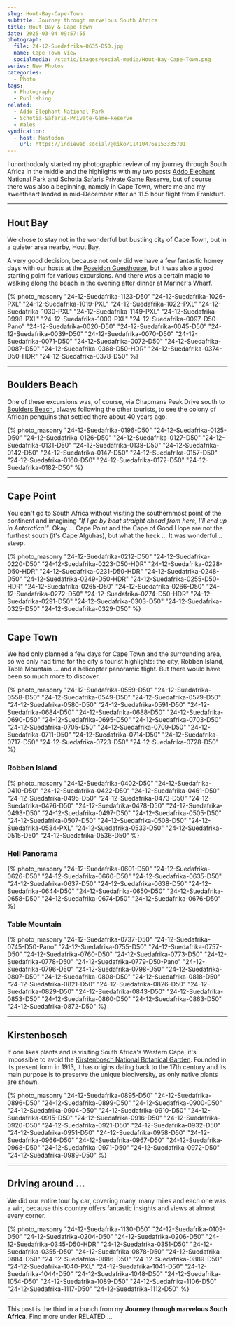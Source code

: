```yaml
---
slug: Hout-Bay-Cape-Town
subtitle: Journey through marvelous South Africa
title: Hout Bay & Cape Town
date: 2025-03-04 09:57:55
photograph:
  file: 24-12-Suedafrika-0635-D50.jpg
  name: Cape Town View
  socialmedia: /static/images/social-media/Hout-Bay-Cape-Town.png
series: New Photos
categories:
  - Photo
tags:
  - Photography
  - Publishing
related:
  - Addo-Elephant-National-Park
  - Schotia-Safaris-Private-Game-Reserve
  - Wales
syndication:
  - host: Mastodon
    url: https://indieweb.social/@kiko/114104768153335701
---
```


I unorthodoxly started my photographic review of my journey through South Africa in the middle and the highlights with my two posts [Addo Elephant National Park](/post/Addo-Elephant-National-Park) and [Schotia Safaris Private Game Reserve](/post/Schotia-Safaris-Private-Game-Reserve), but of course there was also a beginning, namely in Cape Town, where me and my sweetheart landed in mid-December after an 11.5 hour flight from Frankfurt.

<!-- more -->

---

## Hout Bay

We chose to stay not in the wonderful but bustling city of Cape Town, but in a quieter area nearby, Hout Bay.

A very good decision, because not only did we have a few fantastic homey days with our hosts at the [Poseidon Guesthouse](https://www.poseidonhouse.com/), but it was also a good starting point for various excursions. And there was a certain magic to walking along the beach in the evening after dinner at Mariner's Wharf.

{% photo_masonry
  "24-12-Suedafrika-1123-D50"
  "24-12-Suedafrika-1026-PXL"
  "24-12-Suedafrika-1019-PXL"
  "24-12-Suedafrika-1022-PXL"
  "24-12-Suedafrika-1030-PXL"
  "24-12-Suedafrika-1149-PXL"
  "24-12-Suedafrika-0998-PXL"
  "24-12-Suedafrika-1000-PXL"
  "24-12-Suedafrika-0097-D50-Pano"
  "24-12-Suedafrika-0020-D50"
  "24-12-Suedafrika-0045-D50"
  "24-12-Suedafrika-0039-D50"
  "24-12-Suedafrika-0070-D50"
  "24-12-Suedafrika-0071-D50"
  "24-12-Suedafrika-0072-D50"
  "24-12-Suedafrika-0087-D50"
  "24-12-Suedafrika-0368-D50-HDR"
  "24-12-Suedafrika-0374-D50-HDR"
  "24-12-Suedafrika-0378-D50"
%}

---

## Boulders Beach

One of these excursions was, of course, via Chapmans Peak Drive south to [Boulders Beach](https://en.wikipedia.org/wiki/Boulders_Beach), always following the other tourists, to see the colony of African penguins that settled there about 40 years ago.

{% photo_masonry
  "24-12-Suedafrika-0196-D50"
  "24-12-Suedafrika-0125-D50"
  "24-12-Suedafrika-0126-D50"
  "24-12-Suedafrika-0127-D50"
  "24-12-Suedafrika-0131-D50"
  "24-12-Suedafrika-0138-D50"
  "24-12-Suedafrika-0142-D50"
  "24-12-Suedafrika-0147-D50"
  "24-12-Suedafrika-0157-D50"
  "24-12-Suedafrika-0160-D50"
  "24-12-Suedafrika-0172-D50"
  "24-12-Suedafrika-0182-D50"
%}

---

## Cape Point

You can't go to South Africa without visiting the southernmost point of the continent and imagining *"If I go by boat straight ahead from here, I'll end up in Antarctica!"*. Okay ... Cape Point and the Cape of Good Hope are not the furthest south (it's Cape Alguhas), but what the heck ... It was wonderful... steep.

{% photo_masonry
  "24-12-Suedafrika-0212-D50"
  "24-12-Suedafrika-0220-D50"
  "24-12-Suedafrika-0223-D50-HDR"
  "24-12-Suedafrika-0228-D50-HDR"
  "24-12-Suedafrika-0231-D50-HDR"
  "24-12-Suedafrika-0248-D50"
  "24-12-Suedafrika-0249-D50-HDR"
  "24-12-Suedafrika-0255-D50-HDR"
  "24-12-Suedafrika-0265-D50"
  "24-12-Suedafrika-0266-D50"
  "24-12-Suedafrika-0272-D50"
  "24-12-Suedafrika-0274-D50-HDR"
  "24-12-Suedafrika-0291-D50"
  "24-12-Suedafrika-0303-D50"
  "24-12-Suedafrika-0325-D50"
  "24-12-Suedafrika-0329-D50"
%}

---

## Cape Town

We had only planned a few days for Cape Town and the surrounding area, so we only had time for the city's tourist highlights: the city, Robben Island, Table Mountain ... and a helicopter panoramic flight. But there would have been so much more to discover.

{% photo_masonry
  "24-12-Suedafrika-0559-D50"
  "24-12-Suedafrika-0558-D50"
  "24-12-Suedafrika-0549-D50"
  "24-12-Suedafrika-0579-D50"
  "24-12-Suedafrika-0580-D50"
  "24-12-Suedafrika-0591-D50"
  "24-12-Suedafrika-0684-D50"
  "24-12-Suedafrika-0688-D50"
  "24-12-Suedafrika-0690-D50"
  "24-12-Suedafrika-0695-D50"
  "24-12-Suedafrika-0703-D50"
  "24-12-Suedafrika-0705-D50"
  "24-12-Suedafrika-0709-D50"
  "24-12-Suedafrika-0711-D50"
  "24-12-Suedafrika-0714-D50"
  "24-12-Suedafrika-0717-D50"
  "24-12-Suedafrika-0723-D50"
  "24-12-Suedafrika-0728-D50"  
%}

### Robben Island

{% photo_masonry
  "24-12-Suedafrika-0402-D50"
  "24-12-Suedafrika-0410-D50"
  "24-12-Suedafrika-0422-D50"
  "24-12-Suedafrika-0461-D50"
  "24-12-Suedafrika-0495-D50"
  "24-12-Suedafrika-0473-D50"
  "24-12-Suedafrika-0476-D50"
  "24-12-Suedafrika-0478-D50"
  "24-12-Suedafrika-0493-D50"
  "24-12-Suedafrika-0497-D50"
  "24-12-Suedafrika-0505-D50"
  "24-12-Suedafrika-0507-D50"
  "24-12-Suedafrika-0508-D50"
  "24-12-Suedafrika-0534-PXL"
  "24-12-Suedafrika-0533-D50"
  "24-12-Suedafrika-0515-D50"
  "24-12-Suedafrika-0536-D50"
%}

### Heli Panorama

{% photo_masonry
  "24-12-Suedafrika-0601-D50"
  "24-12-Suedafrika-0626-D50"
  "24-12-Suedafrika-0660-D50"
  "24-12-Suedafrika-0635-D50"
  "24-12-Suedafrika-0637-D50"
  "24-12-Suedafrika-0638-D50"
  "24-12-Suedafrika-0644-D50"
  "24-12-Suedafrika-0650-D50"
  "24-12-Suedafrika-0658-D50"
  "24-12-Suedafrika-0674-D50"
  "24-12-Suedafrika-0676-D50"
%}

### Table Mountain

{% photo_masonry
  "24-12-Suedafrika-0737-D50"
  "24-12-Suedafrika-0745-D50-Pano"
  "24-12-Suedafrika-0755-D50"
  "24-12-Suedafrika-0757-D50"
  "24-12-Suedafrika-0760-D50"
  "24-12-Suedafrika-0773-D50"
  "24-12-Suedafrika-0778-D50"
  "24-12-Suedafrika-0779-D50-Pano"
  "24-12-Suedafrika-0796-D50"
  "24-12-Suedafrika-0798-D50"
  "24-12-Suedafrika-0807-D50"
  "24-12-Suedafrika-0808-D50"
  "24-12-Suedafrika-0818-D50"
  "24-12-Suedafrika-0821-D50"
  "24-12-Suedafrika-0826-D50"
  "24-12-Suedafrika-0829-D50"
  "24-12-Suedafrika-0843-D50"
  "24-12-Suedafrika-0853-D50"
  "24-12-Suedafrika-0860-D50"
  "24-12-Suedafrika-0863-D50"
  "24-12-Suedafrika-0872-D50"
%}

---

## Kirstenbosch

If one likes plants and is visiting South Africa's Western Cape, it's impossible to avoid the [Kirstenbosch National Botanical Garden](https://en.wikipedia.org/wiki/Kirstenbosch_National_Botanical_Garden). Founded in its present form in 1913, it has origins dating back to the 17th century and its main purpose is to preserve the unique biodiversity, as only native plants are shown.

{% photo_masonry
  "24-12-Suedafrika-0895-D50"
  "24-12-Suedafrika-0896-D50"
  "24-12-Suedafrika-0899-D50"
  "24-12-Suedafrika-0900-D50"
  "24-12-Suedafrika-0904-D50"
  "24-12-Suedafrika-0910-D50"
  "24-12-Suedafrika-0915-D50"
  "24-12-Suedafrika-0916-D50"
  "24-12-Suedafrika-0920-D50"
  "24-12-Suedafrika-0921-D50"
  "24-12-Suedafrika-0932-D50"
  "24-12-Suedafrika-0951-D50"
  "24-12-Suedafrika-0958-D50"
  "24-12-Suedafrika-0966-D50"
  "24-12-Suedafrika-0967-D50"
  "24-12-Suedafrika-0968-D50"
  "24-12-Suedafrika-0971-D50"
  "24-12-Suedafrika-0972-D50"
  "24-12-Suedafrika-0989-D50"
%}

---

## Driving around ...

We did our entire tour by car, covering many, many miles and each one was a win, because this country offers fantastic insights and views at almost every corner.

{% photo_masonry
  "24-12-Suedafrika-1130-D50"
  "24-12-Suedafrika-0109-D50"
  "24-12-Suedafrika-0204-D50"
  "24-12-Suedafrika-0206-D50"
  "24-12-Suedafrika-0345-D50-HDR"
  "24-12-Suedafrika-0351-D50"
  "24-12-Suedafrika-0355-D50"
  "24-12-Suedafrika-0878-D50"
  "24-12-Suedafrika-0884-D50"
  "24-12-Suedafrika-0886-D50"
  "24-12-Suedafrika-0889-D50"
  "24-12-Suedafrika-1040-PXL"
  "24-12-Suedafrika-1041-D50"
  "24-12-Suedafrika-1044-D50"
  "24-12-Suedafrika-1048-D50"
  "24-12-Suedafrika-1054-D50"
  "24-12-Suedafrika-1089-D50"
  "24-12-Suedafrika-1106-D50"
  "24-12-Suedafrika-1117-D50"
  "24-12-Suedafrika-1112-D50"
%}

---

This post is the third in a bunch from my **Journey through marvelous South Africa**. Find more under RELATED ...
